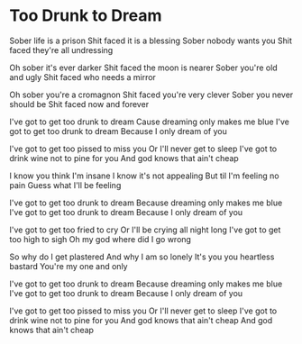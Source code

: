 # Too Drunk to Dream

Sober life is a prison
Shit faced it is a blessing
Sober nobody wants you
Shit faced they're all undressing

Oh sober it's ever darker
Shit faced the moon is nearer
Sober you're old and ugly
Shit faced who needs a mirror

Oh sober you're a cromagnon
Shit faced you're very clever
Sober you never should be
Shit faced now and forever

I've got to get too drunk to dream
Cause dreaming only makes me blue
I've got to get too drunk to dream
Because I only dream of you

I've got to get too pissed to miss you
Or I'll never get to sleep
I've got to drink wine not to pine for you
And god knows that ain't cheap

I know you think I'm insane
I know it's not appealing
But til I'm feeling no pain
Guess what I'll be feeling

I've got to get too drunk to dream
Because dreaming only makes me blue
I've got to get too drunk to dream
Because I only dream of you

I've got to get too fried to cry
Or I'll be crying all night long
I've got to get too high to sigh
Oh my god where did I go wrong

So why do I get plastered
And why I am so lonely
It's you you heartless bastard
You're my one and only

I've got to get too drunk to dream
Because dreaming only makes me blue
I've got to get too drunk to dream
Because I only dream of you

I've got to get too pissed to miss you
Or I'll never get to sleep
I've got to drink wine not to pine for you
And god knows that ain't cheap
And god knows that ain't cheap
